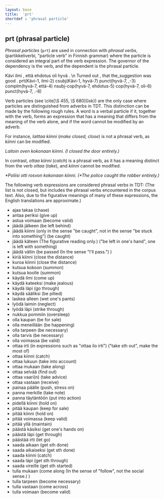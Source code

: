 ```yaml
---
layout: base
title:  'prt'
shortdef : 'phrasal particle'
---
```


## prt (phrasal particle)

*Phrasal particles* (`prt`) are used in connection with *phrasal verbs*, (partikkeliverbi, "particle verb" in Finnish grammar)  where the particle is considered an integral part of the verb expression. The governor of the dependency is the verb, and the dependent is the phrasal particle.


<!-- fname:prt.pdf -->
<div class="sd-parse">
Kävi ilmi , että ehdotus oli hyvä . \n Turned out , that the_suggestion was good .
prt(Kävi-1, ilmi-2)
csubj(Kävi-1, hyvä-7)
punct(hyvä-7, ,-3)
complm(hyvä-7, että-4)
nsubj-cop(hyvä-7, ehdotus-5)
cop(hyvä-7, oli-6)
punct(hyvä-7, .-8)
</div>


Verb particles (see \cite[\S 455, \S 680]{isk}) are the only case where particles are distinguished from adverbs in TDT. This distinction can be made by the following rough rules. A word is a verbal particle if it, together with the verb, forms an expression that has a meaning that differs from the meaning of the verb alone, and if the word cannot be modified by an adverb.

For instance, *laittaa kiinni* (*make closed, close*) is not a phrasal verb, as *kiinni* can be modified.

*Laitoin oven kokonaan kiinni. (I closed the door entirely.)*

In contrast, *ottaa kiinni* (*catch*) is a phrasal verb, as it has a meaning distinct from the verb *ottaa* (*take*), and *kiinni* cannot be modified.

*\*Poliisi otti rosvon kokonaan kiinni. (\*The police caught the robber entirely.)*

The following verb expressions are considered phrasal verbs in TDT: (The list is not closed, but includes the phrasal verbs encountered in the corpus text. Also, due to the figurative meanings of many of these expressions, the English translations are approximate.)


+ ajaa takaa (chase)
+ antaa periksi (give up)
+ astua voimaan (become valid)
+ jäädä jälkeen (be left behind)
+ jäädä kiinni (only in the sense "be caught", not in the sense "be stuck into something")  (be caught)
+ jäädä käteen (The figurative reading only.)  ("be left in one's hand", one is left with something)
+ jäädä väliin (be passed (In the sense "I'll pass.") )
+ kiriä kiinni (close the distance)
+ kuroa kiinni (close the distance)
+ kutsua kokoon (summon)
+ kutsua koolle (summon)
+ käydä ilmi (come up)
+ käydä kateeksi (make jealous)
+ käydä läpi (go through)
+ käydä sääliksi (be pitied)
+ laskea alleen (wet one's pants)
+ lyödä laimin (neglect)
+ lyödä läpi (strike through)
+ nukkua pommiin (oversleep)
+ olla kaupan (be for sale)
+ olla meneillään (be happening)
+ olla tarpeen (be necessary)
+ olla tarvis (be necessary)
+ olla voimassa (be valid)
+ ottaa irti (in expressions such as "ottaa ilo irti")  ("take sth out", make the most of)
+ ottaa kiinni (catch)
+ ottaa lukuun (take into account)
+ ottaa mukaan (take along)
+ ottaa selvää (find out)
+ ottaa vaari(n) (take advice)
+ ottaa vastaan (receive)
+ painaa päälle (push, stress on)
+ panna merkille (take note)
+ panna täytäntöön (put into action)
+ pidellä kiinni (hold on)
+ pitää kaupan (keep for sale)
+ pitää kiinni (hold on)
+ pitää voimassa (keep valid)
+ pitää yllä (maintain)
+ päästä käsiksi (get one's hands on)
+ päästä läpi (get through)
+ päästää irti (let go)
+ saada aikaan (get sth done)
+ saada aikaiseksi (get sth done)
+ saada kiinni (catch)
+ saada läpi (get sth through)
+ saada vireille (get sth started)
+ tulla mukaan (come along (In the sense of "follow", not the social sense.) )
+ tulla tarpeen (become necessary)
+ tulla vastaan (come across)
+ tulla voimaan (become valid)


